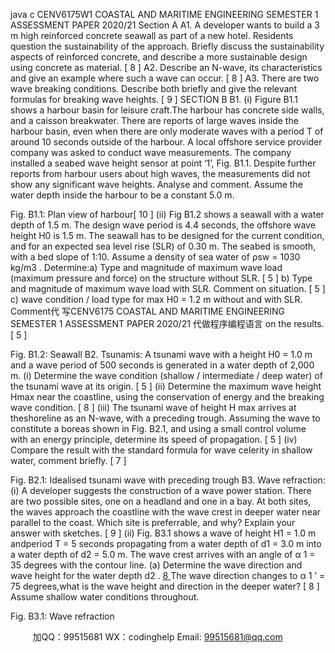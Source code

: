 java c
CENV6175W1 
COASTAL AND   MARITIME   ENGINEERING 
SEMESTER   1 ASSESSMENT   PAPER 2020/21 
Section A 
A1.       A developer wants to build a 3   m   high   reinforced   concrete seawall   as   part of a   new   hotel.   Residents question the sustainability of the   approach.   Briefly discuss the sustainability aspects of reinforced concrete, and describe a more sustainable design   using   concrete      as   material.       [   8   ]
A2. Describe an   N-wave, its characteristics   and   give   an   example   where such a wave can   occur.       [   8   ]
A3. There are two wave breaking conditions. Describe both briefly and   give the relevant formulas for breaking wave   heights.       [   9   ]
SECTION B
B1. (i)             Figure   B1.1 shows   a   harbour   basin   for   leisure   craft.The   harbour has concrete side walls,   and   a   caisson   breakwater. There are reports of large   waves   inside   the      harbour      basin, even when there are only   moderate waves with a period T of around 10   seconds   outside   of   the harbour.   A local offshore   service provider company was asked to conduct   wave measurements. The company installed a   seabed   wave   height   sensor   at   point   ‘1’,   Fig.   B1.1.   Despite   further reports   from harbour users about   high   waves,   the   measurements   did   not   show   any   significant wave   heights. Analyse and comment.
Assume the water depth inside the   harbour to   be   a   constant 5.0   m.

Fig.   B1.1:   Plan view of   harbour[   10   ]
(ii)                            Fig   B1.2 shows   a seawall with   a   water   depth   of   1.5   m.   The   design wave   period   is   4.4   seconds,   the offshore wave height H0 is 1.5 m. The   seawall has to be designed for the current   condition,   and   for   an   expected   sea level    rise   (SLR)   of 0.30   m.   The   seabed   is   smooth, with   a   bed    slope of 1:10. Assume a density of sea   water of ρsw    =   1030   kg/m3   .
Determine:a)                Type and magnitude of maximum wave load   (maximum pressure and   force) on the structure   without   SLR.        [   5   ]
b)       Type   and   magnitude   of   maximum   wave   load   with   SLR. Comment on   situation.        [   5   ]
c)            wave   condition   /   load   type   for   max   H0       =    1.2   m   without and with SLR. Comment代 写CENV6175 COASTAL AND MARITIME ENGINEERING SEMESTER 1 ASSESSMENT PAPER 2020/21
代做程序编程语言 on   the   results.        [   5   ]

Fig.   B1.2: Seawall
B2. Tsunamis:
A tsunami wave with a height   H0    =   1.0 m and a wave   period   of 500 seconds   is generated in a water   depth   of 2,000   m.
(i)                            Determine the wave condition (shallow          /
intermediate   /   deep   water)   of   the   tsunami   wave   at   its   origin.        [   5   ]
(ii)                         Determine the maximum wave   height   Hmax      near the   coastline,   using the conservation of energy and   the   breaking wave condition.        [   8   ]
(iii)                      The tsunami wave of height H   max arrives at theshoreline   as   an   N-wave,   with   a   preceding   trough.   Assuming the wave to constitute a boreas shown in   Fig.   B2.1, and   using a small   control volume with   an   energy principle, determine its speed of   propagation.       [   5   ]
(iv)                      Compare   the    result   with   the   standard   formula   for
wave celerity in shallow water,   comment   briefly.        [   7   ]

Fig.   B2.1:   Idealised tsunami wave with   preceding trough
B3. Wave   refraction:
(i)                           A   developer   suggests   the   construction   of   a   wave   power station. There are two   possible sites,   one   on   a    headland   and   one in   a bay.   At    both   sites,   the   waves approach the coastline with the wave crest in   deeper water   near   parallel   to the   coast. Which   site   is   preferrable,   and   why?   Explain   your   answer   with   sketches.       [   9   ]
(ii)                         Fig.   B3.1   shows   a   wave   of   height   H1       =    1.0   m   andperiod   T    =    5    seconds    propagating    from    a    water   depth of d1    = 3.0 m into a water depth   of d2    = 5.0   m.   The   wave   crest   arrives   with   an   angle   of   α   1       =   35   degrees with the contour   line.
(a)      Determine the wave direction and wave   height for the water depth d2   .       [   8   ](b)    The      wave      direction      changes      to      α   1   ’      =      75   degrees,what   is   the   wave   height   and   direction   in   the deeper water?           [   8   ]
Assume shallow water conditions throughout.

Fig.   B3.1: Wave   refraction







         
加QQ：99515681  WX：codinghelp  Email: 99515681@qq.com
